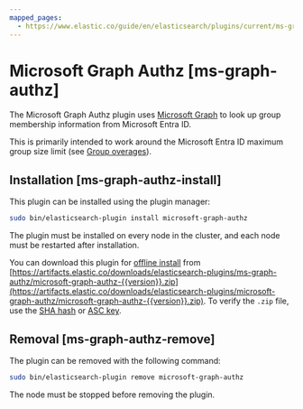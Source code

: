 ```yaml
---
mapped_pages:
  - https://www.elastic.co/guide/en/elasticsearch/plugins/current/ms-graph-authz.html
---
```


# Microsoft Graph Authz [ms-graph-authz]

The Microsoft Graph Authz plugin uses [Microsoft Graph](https://learn.microsoft.com/en-us/graph/api/user-list-memberof) to look up group membership information from Microsoft Entra ID.

This is primarily intended to work around the Microsoft Entra ID maximum group size limit (see [Group overages](https://learn.microsoft.com/en-us/security/zero-trust/develop/configure-tokens-group-claims-app-roles#group-overages)).

## Installation [ms-graph-authz-install]

This plugin can be installed using the plugin manager:

```sh
sudo bin/elasticsearch-plugin install microsoft-graph-authz
```

The plugin must be installed on every node in the cluster, and each node must be restarted after installation.

You can download this plugin for [offline install](/reference/elasticsearch-plugins/plugin-management-custom-url.md) from [https://artifacts.elastic.co/downloads/elasticsearch-plugins/ms-graph-authz/microsoft-graph-authz-{{version}}.zip](https://artifacts.elastic.co/downloads/elasticsearch-plugins/microsoft-graph-authz/microsoft-graph-authz-{{version}}.zip). To verify the `.zip` file, use the [SHA hash](https://artifacts.elastic.co/downloads/elasticsearch-plugins/microsoft-graph-authz/microsoft-graph-authz-{{version}}.zip.sha512) or [ASC key](https://artifacts.elastic.co/downloads/elasticsearch-plugins/microsoft-graph-authz/microsoft-graph-authz-{{version}}.zip.asc).


## Removal [ms-graph-authz-remove]

The plugin can be removed with the following command:

```sh
sudo bin/elasticsearch-plugin remove microsoft-graph-authz
```

The node must be stopped before removing the plugin.


